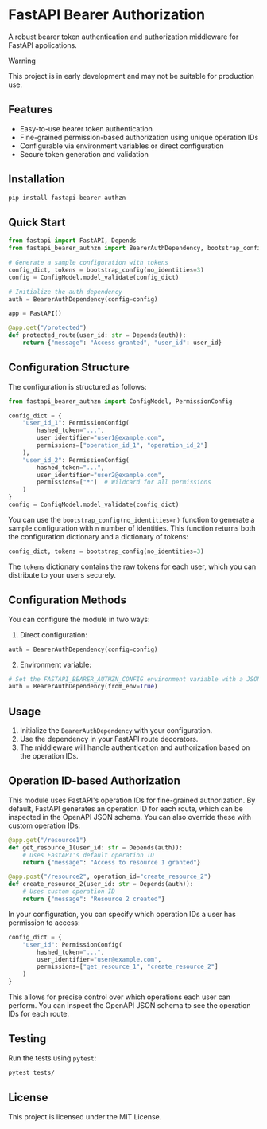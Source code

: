 # FastAPI Bearer Authorization

A robust bearer token authentication and authorization middleware for FastAPI applications.

> [!WARNING]  
> This project is in early development and may not be suitable for production use.

## Features

- Easy-to-use bearer token authentication
- Fine-grained permission-based authorization using unique operation IDs
- Configurable via environment variables or direct configuration
- Secure token generation and validation

## Installation

```bash
pip install fastapi-bearer-authzn
```

## Quick Start

```python
from fastapi import FastAPI, Depends
from fastapi_bearer_authzn import BearerAuthDependency, bootstrap_config, ConfigModel

# Generate a sample configuration with tokens
config_dict, tokens = bootstrap_config(no_identities=3)
config = ConfigModel.model_validate(config_dict)

# Initialize the auth dependency
auth = BearerAuthDependency(config=config)

app = FastAPI()

@app.get("/protected")
def protected_route(user_id: str = Depends(auth)):
    return {"message": "Access granted", "user_id": user_id}
```

## Configuration Structure

The configuration is structured as follows:

```python
from fastapi_bearer_authzn import ConfigModel, PermissionConfig

config_dict = {
    "user_id_1": PermissionConfig(
        hashed_token="...",
        user_identifier="user1@example.com",
        permissions=["operation_id_1", "operation_id_2"]
    ),
    "user_id_2": PermissionConfig(
        hashed_token="...",
        user_identifier="user2@example.com",
        permissions=["*"]  # Wildcard for all permissions
    )
}
config = ConfigModel.model_validate(config_dict)
```

You can use the `bootstrap_config(no_identities=n)` function to generate a sample configuration with `n` number of identities. This function returns both the configuration dictionary and a dictionary of tokens:

```python
config_dict, tokens = bootstrap_config(no_identities=3)
```

The `tokens` dictionary contains the raw tokens for each user, which you can distribute to your users securely.

## Configuration Methods

You can configure the module in two ways:

1. Direct configuration:

```python
auth = BearerAuthDependency(config=config)
```

2. Environment variable:

```python
# Set the FASTAPI_BEARER_AUTHZN_CONFIG environment variable with a JSON string
auth = BearerAuthDependency(from_env=True)
```

## Usage

1. Initialize the `BearerAuthDependency` with your configuration.
2. Use the dependency in your FastAPI route decorators.
3. The middleware will handle authentication and authorization based on the operation IDs.

## Operation ID-based Authorization

This module uses FastAPI's operation IDs for fine-grained authorization. By default, FastAPI generates an operation ID for each route, which can be inspected in the OpenAPI JSON schema. You can also override these with custom operation IDs:

```python
@app.get("/resource1")
def get_resource_1(user_id: str = Depends(auth)):
    # Uses FastAPI's default operation ID
    return {"message": "Access to resource 1 granted"}

@app.post("/resource2", operation_id="create_resource_2")
def create_resource_2(user_id: str = Depends(auth)):
    # Uses custom operation ID
    return {"message": "Resource 2 created"}
```

In your configuration, you can specify which operation IDs a user has permission to access:

```python
config_dict = {
    "user_id": PermissionConfig(
        hashed_token="...",
        user_identifier="user@example.com",
        permissions=["get_resource_1", "create_resource_2"]
    )
}
```

This allows for precise control over which operations each user can perform. You can inspect the OpenAPI JSON schema to see the operation IDs for each route.

## Testing

Run the tests using `pytest`:

```bash
pytest tests/
```

## License

This project is licensed under the MIT License.